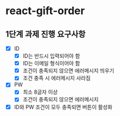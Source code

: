 # react-gift-order

## 1단계 과제 진행 요구사항

- [x] ID
  - [x] ID는 반드시 입력되어야 함
  - [x] ID는 이메일 형식이어야 함
  - [x] 조건이 충족되지 않으면 에러메시지 띄우기
  - [x] 조건 충족 시 에러메시지 사라짐
- [x] PW
  - [x] 최소 8글자 이상
  - [x] 조건이 충족되지 않으면 에러메시지
- [x] ID와 PW 조건이 모두 충족되면 버튼이 활성화

